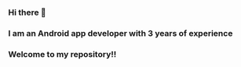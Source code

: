 ### Hi there 👋
### I am an Android app developer with 3 years of experience
### Welcome to my repository!!
